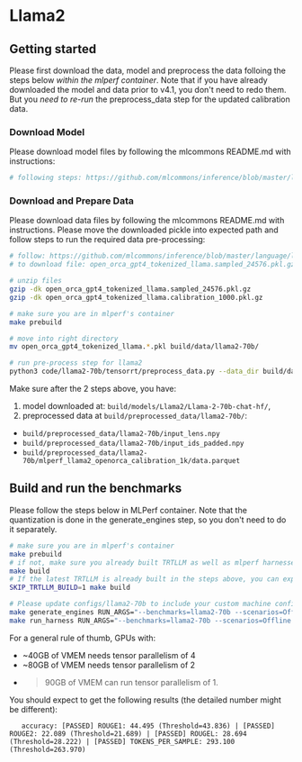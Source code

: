 # Llama2

## Getting started

Please first download the data, model and preprocess the data folloing the steps below _within the mlperf container_. Note that if you have already downloaded the model and data prior to v4.1, you don't need to redo them. But you _need to re-run_ the preprocess_data step for the updated calibration data.

### Download Model

Please download model files by following the mlcommons README.md with instructions:

```bash
# following steps: https://github.com/mlcommons/inference/blob/master/language/llama2-70b/README.md#get-dataset
```

### Download and Prepare Data

Please download data files by following the mlcommons README.md with instructions.
Please move the downloaded pickle into expected path and follow steps to run the required data pre-processing:

```bash
# follow: https://github.com/mlcommons/inference/blob/master/language/llama2-70b/README.md#get-dataset
# to download file: open_orca_gpt4_tokenized_llama.sampled_24576.pkl.gz, open_orca_gpt4_tokenized_llama.calibration_1000.pkl.gz

# unzip files
gzip -dk open_orca_gpt4_tokenized_llama.sampled_24576.pkl.gz
gzip -dk open_orca_gpt4_tokenized_llama.calibration_1000.pkl.gz

# make sure you are in mlperf's container
make prebuild

# move into right directory
mv open_orca_gpt4_tokenized_llama.*.pkl build/data/llama2-70b/

# run pre-process step for llama2
python3 code/llama2-70b/tensorrt/preprocess_data.py --data_dir build/data/ --preprocessed_data_dir build/preprocessed-data
```

Make sure after the 2 steps above, you have:

1. model downloaded at: `build/models/Llama2/Llama-2-70b-chat-hf/`,
2. preprocessed data at `build/preprocessed_data/llama2-70b/`:

- `build/preprocessed_data/llama2-70b/input_lens.npy`
- `build/preprocessed_data/llama2-70b/input_ids_padded.npy`
- `build/preprocessed_data/llama2-70b/mlperf_llama2_openorca_calibration_1k/data.parquet`

## Build and run the benchmarks

Please follow the steps below in MLPerf container. Note that the quantization is done in the generate_engines step, so you don't need to do it separately.

```bash
# make sure you are in mlperf's container
make prebuild
# if not, make sure you already built TRTLLM as well as mlperf harnesses needed for GPTJ run.
make build
# If the latest TRTLLM is already built in the steps above, you can expedite the build. You don't need to run make build if loadgen, TRTLLM, and harnesses are already built on the latest commit.
SKIP_TRTLLM_BUILD=1 make build

# Please update configs/llama2-70b to include your custom machine config before building the engine
make generate_engines RUN_ARGS="--benchmarks=llama2-70b --scenarios=Offline --config_ver=high_accuracy"
make run_harness RUN_ARGS="--benchmarks=llama2-70b --scenarios=Offline --config_ver=default --test_mode=AccuracyOnly"
```

For a general rule of thumb, GPUs with:

- ~40GB of VMEM needs tensor parallelism of 4
- ~80GB of VMEM needs tensor parallelism of 2
- > 90GB of VMEM can run tensor parallelism of 1.

You should expect to get the following results (the detailed number might be different):

```
   accuracy: [PASSED] ROUGE1: 44.495 (Threshold=43.836) | [PASSED] ROUGE2: 22.089 (Threshold=21.689) | [PASSED] ROUGEL: 28.694 (Threshold=28.222) | [PASSED] TOKENS_PER_SAMPLE: 293.100 (Threshold=263.970)
```
